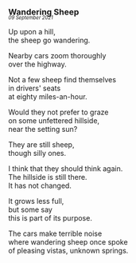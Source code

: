### Wandering Sheep
<p style="margin:0; margin-top: -1.25rem">  
  <em>  
    <small><small>09 September 2021</small></small>  
  </em>  
</p>  
  
Up upon a hill,  
the sheep go wandering.  
  
Nearby cars zoom thoroughly   
over the highway.  
  
Not a few sheep find themselves  
in drivers' seats  
at eighty miles-an-hour.  
  
Would they not prefer to graze   
on some unfettered hillside,  
near the setting sun?  
  
They are still sheep,  
though silly ones.  
  
I think that they should think again.  
The hillside is still there.  
It has not changed.  
  
It grows less full,  
but some say  
this is part of its purpose.  
  
The cars make terrible noise  
where wandering sheep once spoke  
of pleasing vistas, unknown springs.  
